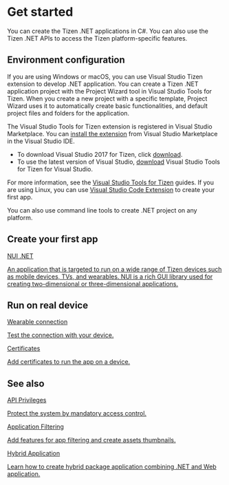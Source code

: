 # Get started

You can create the Tizen .NET applications in C#. You can also use the Tizen .NET APIs to access the Tizen platform-specific features.

## Environment configuration

If you are using Windows or macOS, you can use Visual Studio Tizen extension to develop .NET application. You can create a Tizen .NET application project with the Project Wizard tool in Visual Studio Tools for Tizen. When you create a new project with a specific template, Project Wizard uses it to automatically create basic functionalities, and default project files and folders for the application.

The Visual Studio Tools for Tizen extension is registered in Visual Studio Marketplace. You can [install the extension](../../vstools/install.md) from Visual Studio Marketplace in the Visual Studio IDE.

- To download Visual Studio 2017 for Tizen, click [download](https://marketplace.visualstudio.com/items?itemName=tizen.VisualStudioToolsforTizen).
- To use the latest version of Visual Studio, [download](https://marketplace.visualstudio.com/items?itemName=tizen.VSToolsforTizen) Visual Studio Tools for Tizen for Visual Studio.

For more information, see the [Visual Studio Tools for Tizen](../../vstools/index.md) guides.
If you are using Linux, you can use [Visual Studio Code Extension](../../vscode-ext/index.md) to create your first app. 

You can also use command line tools to create .NET project on any platform.

## Create your first app

<div class="row cards-container-infra">
    <div class="col col-6">
        <a href="first-app.md" class="card card-infra card-neutral h-100">
            <div class="card-body">
                <p class="h3 card-title">NUI .NET </p>
                <p class="card-text">An application that is targeted to run on a wide range of Tizen devices such as mobile devices, TVs, and wearables. NUI is a rich GUI library used for creating two-dimensional or three-dimensional applications.</p>
                <p></p>
            </div>
        </a>
    </div>
</div>

## Run on real device

<div class="row cards-container-infra">
    <div class="col col-6">
        <a href="wearable-connection/index.md" class="card card-infra card-neutral h-100">
            <div class="card-body">
                <p class="h3 card-title">Wearable connection</p>
                <p class="card-text">Test the connection with your device.</p>
            </div>
        </a>
    </div>
    <div class="col col-6">
        <a href="certificates/index.md" class="card card-infra card-neutral h-100">
            <div class="card-body">
                <p class="h3 card-title">Certificates</p>
                <p class="card-text">Add certificates to run the app on a device.</p>
            </div>
        </a>
    </div>
</div>

## See also

<div class="row cards-container-infra">
    <div class="col col-6">
        <a href="api-privileges.md" class="card card-infra card-neutral h-100">
            <div class="card-body">
                <p class="h3 card-title">API Privileges</p>
                <p class="card-text">Protect the system by mandatory access control.</p>
            </div>
        </a>
    </div>
    <div class="col col-6">
        <a href="application-filtering.md" class="card card-infra card-neutral h-100">
            <div class="card-body">
                <p class="h3 card-title">Application Filtering</p>
                <p class="card-text">Add features for app filtering and create assets thumbnails.</p>
            </div>
        </a>
    </div>
    <div class="col col-6">
        <a href="hybrid-application.md" class="card card-infra card-neutral h-100">
            <div class="card-body">
                <p class="h3 card-title">Hybrid Application</p>
                <p class="card-text">Learn how to create hybrid package application combining .NET and Web application.</p>
            </div>
        </a>
    </div>
</div>
